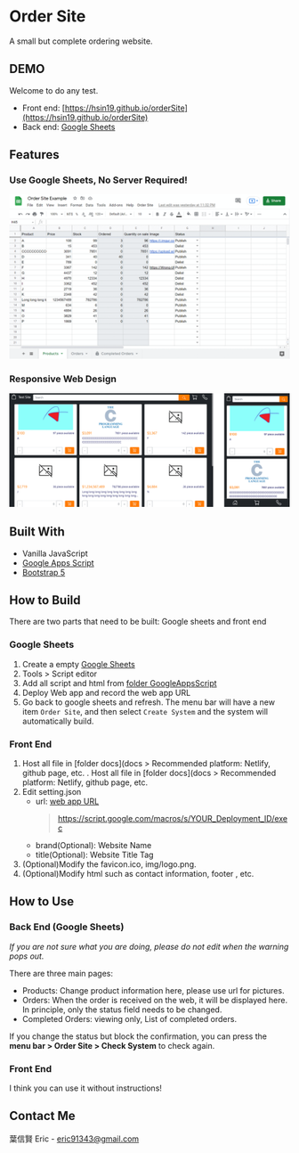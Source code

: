 # Order Site

A small but complete ordering website.

## DEMO

Welcome to do any test.

-   Front end: [https://hsin19.github.io/orderSite](https://hsin19.github.io/orderSite)
-   Back end: [Google Sheets](https://docs.google.com/spreadsheets/d/1FVqxeygKUQh3-hr0ESbJOhcVo_mYfj1L07dclFuizUs/edit#gid=1734984684)

## Features

### Use Google Sheets, No Server Required!

![Show Google Sheets](img/googleSheets.gif)

### Responsive Web Design

![Show RWD](img/RWD_Compare.gif)

## Built With

-   Vanilla JavaScript
-   [Google Apps Script](https://developers.google.com/apps-script)
-   [Bootstrap 5](https://getbootstrap.com)

## How to Build

There are two parts that need to be built: Google sheets and front end

### Google Sheets

1. Create a empty [Google Sheets](https://docs.google.com/spreadsheets)
2. Tools > Script editor
3. Add all script and html from [folder GoogleAppsScript](GoogleAppsScript)
4. Deploy Web app and record the <span id="url">web app URL</span>
5. Go back to google sheets and refresh. The menu bar will have a new item `Order Site`, and then select `Create System` and the system will automatically build.

### Front End

1.  Host all file in [folder docs](docs > Recommended platform: Netlify, github page, etc.
    . Host all file in [folder docs](docs > Recommended platform: Netlify, github page, etc.
2.  Edit setting.json
    -   url: [web app URL](#url)
        > https://script.google.com/macros/s/YOUR_Deployment_ID/exec
    -   brand(Optional): Website Name
    -   title(Optional): Website Title Tag
3.  (Optional)Modify the favicon.ico, img/logo.png.
4.  (Optional)Modify html such as contact information, footer , etc.

## How to Use

### Back End (Google Sheets)

_If you are not sure what you are doing, please do not edit when the warning pops out._

There are three main pages:

-   Products: Change product information here, please use url for pictures.
-   Orders: When the order is received on the web, it will be displayed here. In principle, only the status field needs to be changed.
-   Completed Orders: viewing only, List of completed orders.

If you change the status but block the confirmation, you can press the **menu bar > Order Site > Check System** to check again.

### Front End

I think you can use it without instructions!

## Contact Me

葉信賢 Eric - eric91343@gmail.com
